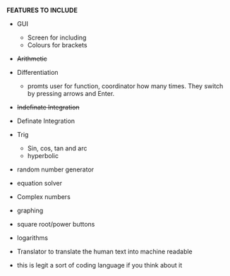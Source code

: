 **FEATURES TO INCLUDE**
- GUI
  - Screen for including 
  - Colours for brackets
- ~~Arithmetic~~ 
- Differentiation 
   - promts user for function, coordinator how many times. They switch by pressing arrows and Enter.
- ~~Indefinate Integration~~
- Definate Integration 
- Trig 
   - Sin, cos, tan and arc 
   - hyperbolic 
- random number generator 
- equation solver 
- Complex numbers 
- graphing
- square root/power buttons
- logarithms
- Translator to translate the human text into machine readable

- this is legit a sort of coding language if you think about it 

